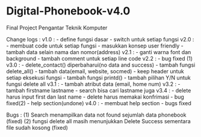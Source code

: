 # Digital-Phonebook-v4.0
Final Project Pengantar Teknik Komputer

Change logs :
v1.0 :	- define fungsi dasar
		- switch untuk setiap fungsi
v2.0 :	- membuat code untuk setiap fungsi
		- masukkan konsep user friendly
		- tambah data selain nama dan nomor(address)
v2.1 :  - ganti warna font dan background
		- tambah comment untuk setiap line code
v2.2 : 	- bug fixed (1)
v3.0 :	- delete_contact() diperbaharui(no data and success)
		- tambah fungsi delete_all()
		- tambah data(email, website, socmed)
		- keep header untuk setiap eksekusi fungsi
		- tambah fungsi printd()
		- tambah pilihan Y/N untuk fungsi delete all
v3.1 :  - tambah atribut data (email, home num)
v3.2 :  - tambah firstname lastname
		- search bisa cari lastname juga
v3.4 :  - delete harus input first dan last name
		- delete harus memakai konfrimasi
		- bug fixed(2)
		- help section(undone)
v4.0 : 	- membuat help section
		- bugs fixed

Bugs :
(1) Search menampilkan data not found sejumlah data phonebook (fixed)
(2) fungsi delete all masih menunjukkan Delete Success sementara file sudah kosong (fixed)
